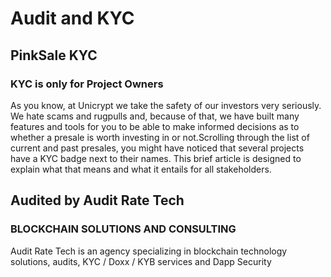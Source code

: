 # Audit and KYC

## PinkSale KYC&#x20;

### **KYC is only for Project Owners** <a href="#kyc-is-only-for-project-owners" id="kyc-is-only-for-project-owners"></a>

As you know, at Unicrypt we take the safety of our investors very seriously. We hate scams and rugpulls and, because of that, we have built many features and tools for you to be able to make informed decisions as to whether a presale is worth investing in or not.Scrolling through the list of current and past presales, you might have noticed that several projects have a KYC badge next to their names. This brief article is designed to explain what that means and what it entails for all stakeholders.



## Audited by Audit Rate Tech

### BLOCKCHAIN SOLUTIONS AND CONSULTING

Audit Rate Tech is an agency specializing in blockchain technology solutions, audits, KYC / Doxx / KYB services and Dapp Security
